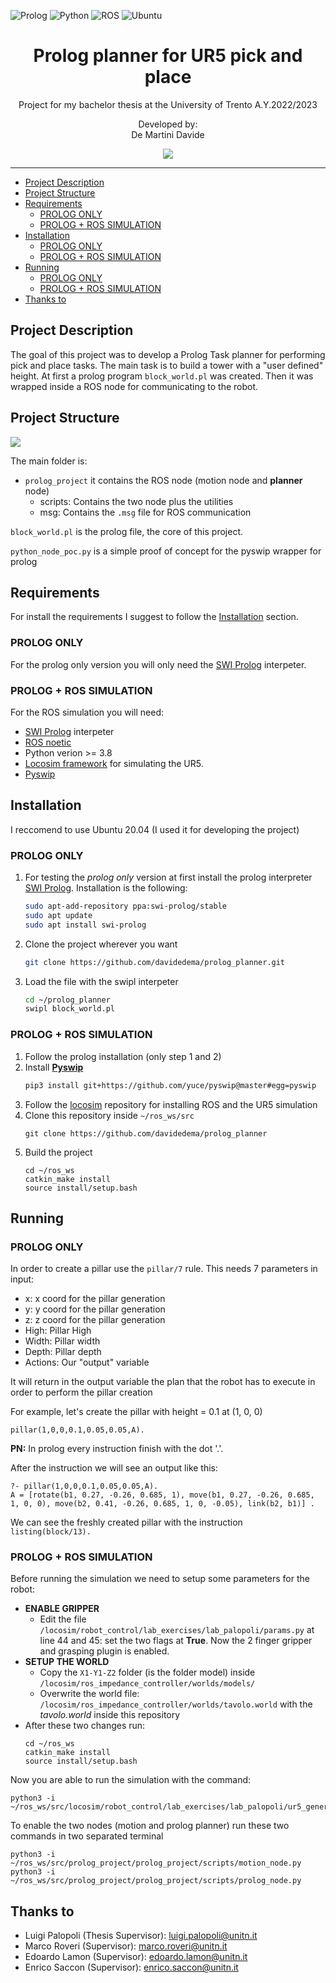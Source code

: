 ![Prolog](https://img.shields.io/badge/Prolog-8A2BE2?style=for-the-badge&logo=prolog&logoColor=white)
![Python](https://img.shields.io/badge/python-3670A0?style=for-the-badge&logo=python&logoColor=ffdd54)
![ROS](https://img.shields.io/badge/ros-%230A0FF9.svg?style=for-the-badge&logo=ros&logoColor=white)
![Ubuntu](https://img.shields.io/badge/Ubuntu-E95420?style=for-the-badge&logo=ubuntu&logoColor=white)
<p align='center'>
    <h1 align="center">Prolog planner for UR5 pick and place</h1>
    <p align="center">
    Project for my bachelor thesis at the University of Trento A.Y.2022/2023
    </p>
    <p align='center'>
    Developed by:<br>
    De Martini Davide <br>
    </p>   
</p>

<p align='center'>
    <img src='img/ur5sim.png'>
</p>

----------

- [Project Description](#project-description)
- [Project Structure](#project-structure)
- [Requirements](#requirements)
  - [PROLOG ONLY](#prolog-only)
  - [PROLOG + ROS SIMULATION](#prolog--ros-simulation)
- [Installation](#installation)
  - [PROLOG ONLY](#prolog-only-1)
  - [PROLOG + ROS SIMULATION](#prolog--ros-simulation-1)
- [Running](#running)
  - [PROLOG ONLY](#prolog-only-2)
  - [PROLOG + ROS SIMULATION](#prolog--ros-simulation-2)
- [Thanks to](#thanks-to)


## Project Description
The goal of this project was to develop a Prolog Task planner for performing pick and place tasks. The main task is to build a tower with a "user defined" height. At first a prolog program `block_world.pl` was created. Then it was wrapped inside a ROS node for communicating to the robot. 

## Project Structure
![](img/p_structure.png)

The main folder is:
- `prolog_project` it contains the ROS node (motion node and **planner** node)
    - scripts: Contains the two node plus the utilities
    - msg: Contains the `.msg` file for ROS communication

`block_world.pl` is the prolog file, the core of this project.

`python_node_poc.py` is a simple proof of concept for the pyswip wrapper for prolog

## Requirements

For install the requirements I suggest to follow the [Installation](#installation) section.

### PROLOG ONLY
For the prolog only version you will only need the [SWI Prolog](https://www.swi-prolog.org/build/PPA.html) interpeter.

### PROLOG + ROS SIMULATION
For the ROS simulation you will need:
- [SWI Prolog](https://www.swi-prolog.org/build/PPA.html) interpeter
- [ROS noetic](http://wiki.ros.org/noetic)
- Python verion >= 3.8
- [Locosim framework](https://github.com/mfocchi/locosim) for simulating the UR5.
- [Pyswip](https://github.com/yuce/pyswip)


## Installation

I reccomend to use Ubuntu 20.04 (I used it for developing the project) 

### PROLOG ONLY
1) For testing the *prolog only* version at first install the prolog interpreter [SWI Prolog](https://www.swi-prolog.org/build/PPA.html). Installation is the following:
    ```BASH
    sudo apt-add-repository ppa:swi-prolog/stable
    sudo apt update
    sudo apt install swi-prolog
    ```
2) Clone the project wherever you want
    ```BASH
    git clone https://github.com/davidedema/prolog_planner.git
    ```
3) Load the file with the swipl interpeter
    ```BASH
    cd ~/prolog_planner
    swipl block_world.pl
    ```
### PROLOG + ROS SIMULATION
1) Follow the prolog installation (only step 1 and 2)
2) Install [**Pyswip**](https://github.com/yuce/pyswip)
    ```BASH
    pip3 install git+https://github.com/yuce/pyswip@master#egg=pyswip
    ```
3) Follow the [locosim](https://github.com/mfocchi/locosim) repository for installing ROS and the UR5 simulation
4) Clone this repository inside `~/ros_ws/src`
    ```
    git clone https://github.com/davidedema/prolog_planner
    ```
5) Build the project
    ```
    cd ~/ros_ws
    catkin_make install
    source install/setup.bash
    ```
## Running

### PROLOG ONLY
In order to create a pillar use the `pillar/7` rule. This needs 7 parameters in input:
- x: x coord for the pillar generation
- y: y coord for the pillar generation
- z: z coord for the pillar generation
- High: Pillar High
- Width: Pillar width
- Depth: Pillar depth
- Actions: Our "output" variable

It will return in the output variable the plan that the robot has to execute in order to perform the pillar creation

For example, let's create the pillar with height = 0.1 at (1, 0, 0)
```
pillar(1,0,0,0.1,0.05,0.05,A).
```
**PN:** In prolog every instruction finish with the dot '.'. 

After the instruction we will see an output like this:
```
?- pillar(1,0,0,0.1,0.05,0.05,A).
A = [rotate(b1, 0.27, -0.26, 0.685, 1), move(b1, 0.27, -0.26, 0.685, 1, 0, 0), move(b2, 0.41, -0.26, 0.685, 1, 0, -0.05), link(b2, b1)] .
```
We can see the freshly created pillar with the instruction `listing(block/13).`

### PROLOG + ROS SIMULATION
Before running the simulation we need to setup some parameters for the robot:
- **ENABLE GRIPPER**
    - Edit the file `/locosim/robot_control/lab_exercises/lab_palopoli/params.py` at line 44 and 45: set the two flags at **True**. Now the 2 finger gripper and grasping plugin is enabled.
- **SETUP THE WORLD**
    - Copy the `X1-Y1-Z2` folder (is the folder model) inside `/locosim/ros_impedance_controller/worlds/models/`
    - Overwrite the world file: `/locosim/ros_impedance_controller/worlds/tavolo.world` with the *tavolo.world* inside this repository
- After these two changes run:
    ```
    cd ~/ros_ws
    catkin_make install
    source install/setup.bash
    ```

Now you are able to run the simulation with the command:
```
python3 -i ~/ros_ws/src/locosim/robot_control/lab_exercises/lab_palopoli/ur5_generic.py
```
To enable the two nodes (motion and prolog planner) run these two commands in two separated terminal
```
python3 -i ~/ros_ws/src/prolog_project/prolog_project/scripts/motion_node.py
python3 -i ~/ros_ws/src/prolog_project/prolog_project/scripts/prolog_node.py
```

## Thanks to
- Luigi Palopoli (Thesis Supervisor): luigi.palopoli@unitn.it
- Marco Roveri (Supervisor): marco.roveri@unitn.it
- Edoardo Lamon (Supervisor): edoardo.lamon@unitn.it
- Enrico Saccon (Supervisor): enrico.saccon@unitn.it



